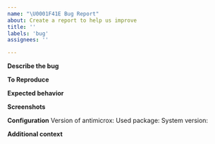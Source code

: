 ```yaml
---
name: "\U0001F41E Bug Report"
about: Create a report to help us improve
title: ''
labels: 'bug'
assignees: ''

---
```


**Describe the bug**
<!-- A clear and concise description of what the bug is. -->

**To Reproduce**
<!-- 
Steps to reproduce the behavior:
1. Go to '...'
2. Click on '....'
3. Scroll down to '....'
4. See error -->

**Expected behavior**
<!-- A clear and concise description of what you expected to happen. -->

**Screenshots**
<!-- If applicable, add screenshots to help explain your problem. -->

**Configuration**
Version of antimicrox: <!-- for example: 3.2.9)   -->
Used package: <!-- for example: flatpak   -->
System version:

**Additional context**
<!-- Add any other context about the problem here. -->
